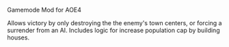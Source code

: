 Gamemode Mod for AOE4

Allows victory by only destroying the the enemy's town centers, or forcing a surrender from an AI. Includes logic for increase population cap by building houses.
